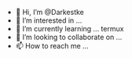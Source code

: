 - 👋 Hi, I’m @Darkestke
- 👀 I’m interested in ...
- 🌱 I’m currently learning ... termux 
- 💞️ I’m looking to collaborate on ...
- 📫 How to reach me ...

<!---
Darkestke/Darkestke is a ✨ special ✨ repository because its `README.md` (this file) appears on your GitHub profile.
You can click the Preview link to take a look at your changes.
--->
